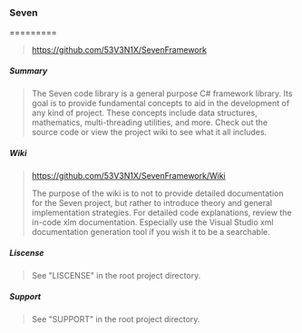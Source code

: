 ﻿### Seven
=========

>https://github.com/53V3N1X/SevenFramework

##### Summary

>The Seven code library is a general purpose C# framework library.
>Its goal is to provide fundamental concepts to aid in the development
>of any kind of project. These concepts include data structures,
>mathematics, multi-threading utilities, and more. Check out the source 
>code or view the project wiki to see what it all includes.

##### Wiki

>https://github.com/53V3N1X/SevenFramework/Wiki
>
>The purpose of the wiki is to not to provide detailed documentation
>for the Seven project, but rather to introduce theory and general
>implementation strategies. For detailed code explanations, review
>the in-code xlm documentation. Especially use the Visual Studio
>xml documentation generation tool if you wish it to be a searchable.

##### Liscense

>See "LISCENSE" in the root project directory.

##### Support

>See "SUPPORT" in the root project directory.
